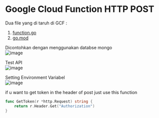 # Google Cloud Function HTTP POST
Dua file yang di taruh di GCF :
1. [function.go](function.go)
2. [go.mod](go.mod)

Dicontohkan dengan menggunakan databse mongo  
![image](https://github.com/petapedia/gcf/assets/11188109/46863a76-b87e-436d-9598-93253e7df8e2)

Test API  
![image](https://github.com/petapedia/gcf/assets/11188109/b36ffe44-f71e-4322-83e6-ee2803a19381)

Setting Environment Variabel  
![image](https://github.com/petapedia/gcf/assets/11188109/ac2c505e-34d4-4a2a-862a-a6926bd14f4a)

if u want to get token in the header of post just use this function 
```go
func GetToken(r *http.Request) string {
    return r.Header.Get("Authorization")
}
```
